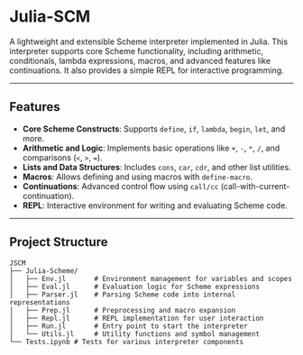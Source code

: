 # Julia-SCM

A lightweight and extensible Scheme interpreter implemented in Julia. This interpreter supports core Scheme functionality, including arithmetic, conditionals, lambda expressions, macros, and advanced features like continuations. It also provides a simple REPL for interactive programming.

---

## Features

- **Core Scheme Constructs**: Supports `define`, `if`, `lambda`, `begin`, `let`, and more.
- **Arithmetic and Logic**: Implements basic operations like `+`, `-`, `*`, `/`, and comparisons (`<`, `>`, `=`).
- **Lists and Data Structures**: Includes `cons`, `car`, `cdr`, and other list utilities.
- **Macros**: Allows defining and using macros with `define-macro`.
- **Continuations**: Advanced control flow using `call/cc` (call-with-current-continuation).
- **REPL**: Interactive environment for writing and evaluating Scheme code.

---

## Project Structure

```
JSCM
├── Julia-Scheme/
│   ├── Env.jl       # Environment management for variables and scopes
│   ├── Eval.jl      # Evaluation logic for Scheme expressions
│   ├── Parser.jl    # Parsing Scheme code into internal representations
│   ├── Prep.jl      # Preprocessing and macro expansion
│   ├── Repl.jl      # REPL implementation for user interaction
│   ├── Run.jl       # Entry point to start the interpreter
│   └── Utils.jl     # Utility functions and symbol management
└── Tests.ipynb # Tests for various interpreter components
```

